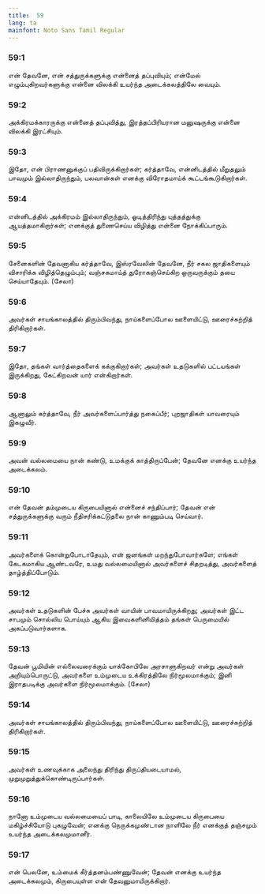 ```yaml
---
title:  59
lang: ta
mainfont: Noto Sans Tamil Regular
---
```


###  59:1

என் தேவனே, என் சத்துருக்களுக்கு என்னைத் தப்புவியும்; என்மேல் எழும்புகிறவர்களுக்கு என்னை விலக்கி உயர்ந்த அடைக்கலத்திலே வையும்.

###  59:2

அக்கிரமக்காரருக்கு என்னைத் தப்புவித்து, இரத்தப்பிரியரான மனுஷருக்கு என்னை விலக்கி இரட்சியும்.

###  59:3

இதோ, என் பிராணனுக்குப் பதிவிருக்கிறார்கள்; கர்த்தாவே, என்னிடத்தில் மீறுதலும் பாவமும் இல்லாதிருந்தும், பலவான்கள் எனக்கு விரோதமாய்க் கூட்டங்கூடுகிறார்கள்.

###  59:4

என்னிடத்தில் அக்கிரமம் இல்லாதிருந்தும், ஓடித்திரிந்து யுத்தத்துக்கு ஆயத்தமாகிறார்கள்; எனக்குத் துணைசெய்ய விழித்து என்னை நோக்கிப்பாரும்.

###  59:5

சேனைகளின் தேவனாகிய கர்த்தாவே, இஸ்ரவேலின் தேவனே, நீர் சகல ஜாதிகளையும் விசாரிக்க விழித்தெழும்பும்; வஞ்சகமாய்த் துரோகஞ்செய்கிற ஒருவருக்கும் தயை செய்யாதேயும். (சேலா)

###  59:6

அவர்கள் சாயங்காலத்தில் திரும்பிவந்து, நாய்களைப்போல ஊளையிட்டு, ஊரைச்சுற்றித் திரிகிறார்கள்.

###  59:7

இதோ, தங்கள் வார்த்தைகளைக் கக்குகிறார்கள்; அவர்கள் உதடுகளில் பட்டயங்கள் இருக்கிறது, கேட்கிறவன் யார் என்கிறார்கள்.

###  59:8

ஆனாலும் கர்த்தாவே, நீர் அவர்களைப்பார்த்து நகைப்பீர்; புறஜாதிகள் யாவரையும் இகழுவீர்.

###  59:9

அவன் வல்லமையை நான் கண்டு, உமக்குக் காத்திருப்பேன்; தேவனே எனக்கு உயர்ந்த அடைக்கலம்.

###  59:10

என் தேவன் தம்முடைய கிருபையினால் என்னைச் சந்திப்பார்; தேவன் என் சத்துருக்களுக்கு வரும் நீதிசரிக்கட்டுதலை நான் காணும்படி செய்வார்.

###  59:11

அவர்களைக் கொன்றுபோடாதேயும், என் ஜனங்கள் மறந்துபோவார்களே; எங்கள் கேடகமாகிய ஆண்டவரே, உமது வல்லமையினால் அவர்களைச் சிதறடித்து, அவர்களைத் தாழ்த்திப்போடும்.

###  59:12

அவர்கள் உதடுகளின் பேச்சு அவர்கள் வாயின் பாவமாயிருக்கிறது; அவர்கள் இட்ட சாபமும் சொல்லிய பொய்யும் ஆகிய இவைகளினிமித்தம் தங்கள் பெருமையில் அகப்படுவார்களாக.

###  59:13

தேவன் பூமியின் எல்லைவரைக்கும் யாக்கோபிலே அரசாளுகிறவர் என்று அவர்கள் அறியும்பொருட்டு, அவர்களை உம்முடைய உக்கிரத்திலே நிர்மூலமாக்கும்; இனி இராதபடிக்கு அவர்களை நிர்மூலமாக்கும். (சேலா)

###  59:14

அவர்கள் சாயங்காலத்தில் திரும்பிவந்து, நாய்களைப்போல ஊளையிட்டு, ஊரைச்சுற்றித் திரிகிறார்கள்.

###  59:15

அவர்கள் உணவுக்காக அலைந்து திரிந்து திருப்தியடையாமல், முறுமுறுத்துக்கொண்டிருப்பார்கள்.

###  59:16

நானோ உம்முடைய வல்லமையைப் பாடி, காலையிலே உம்முடைய கிருபையை மகிழ்ச்சியோடு புகழுவேன்; எனக்கு நெருக்கமுண்டான நாளிலே நீர் எனக்குத் தஞ்சமும் உயர்ந்த அடைக்கலமுமானீர்.

###  59:17

என் பெலனே, உம்மைக் கீர்த்தனம்பண்ணுவேன்; தேவன் எனக்கு உயர்ந்த அடைக்கலமும், கிருபையுள்ள என் தேவனுமாயிருக்கிறார்.


